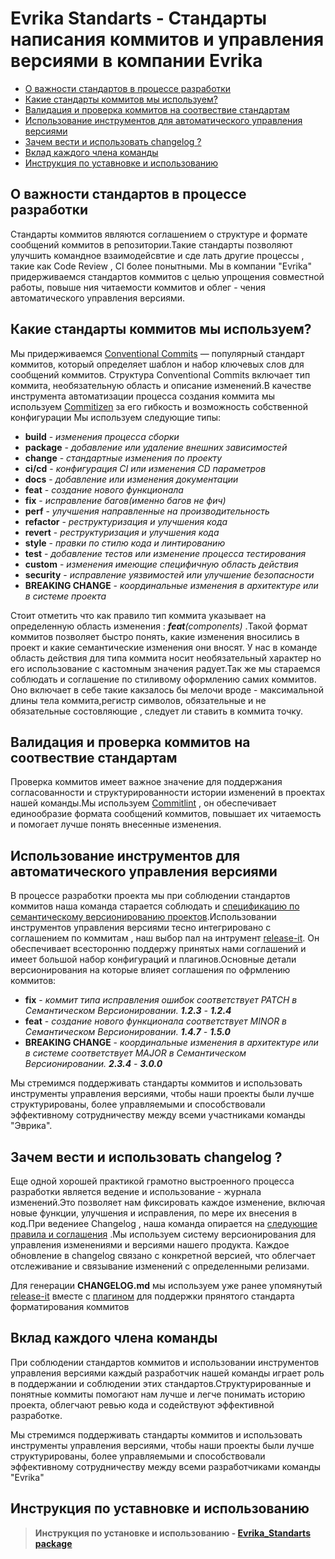 # Evrika Standarts - Стандарты написания коммитов и управления версиями в компании Evrika

* [О важности стандартов в процессе разработки](#chapter1)
* [Какие стандарты коммитов мы используем?](#chapter2)
* [Валидация и проверка коммитов на соотвествие стандартам](#chapter3)
* [Использование инструментов для автоматического управления версиями](#chapter4)
* [Зачем вести и использовать changelog ?](#chapter5) 
* [Вклад каждого члена команды](#chapter6)
* [Инструкция по уставновке и использованию](#chapter7)

## О важности стандартов в процессе разработки <a name="chapter1"></a>

Стандарты коммитов являются соглашением о структуре и формате сообщений коммитов в репозитории.Такие стандарты позволяют улучшить командное взаимодейсвтие и сде
лать другие процессы , такие как Code Review , CI более понытными. Мы в компании "Evrika" придерживаемся стандартов коммитов с целью упрощения совместной работы, повыше ния читаемости коммитов и облег - чения автоматического управления версиями.

## Какие стандарты коммитов мы используем? <a name="chapter2"></a>

Мы придерживаемся [Conventional Commits](https://www.conventionalcommits.org/ru/v1.0.0/) — популярный стандарт коммитов, который определяет шаблон и набор ключевых слов для сообщений коммитов. Структура Conventional Commits включает тип коммита, необязательную область и описание изменений.В качестве инструмента автоматизации процесса создания коммита мы используем [Commitizen](https://commitizen-tools.github.io/commitizen/) за его гибкость и возможность собственной конфигурации Мы используем следующие типы: 

+ __build__ - *изменения процесса сборки*
+ __package__ - *добавление или удаление внешних зависимостей*
+ __change__ - *стандартные изменения по проекту*
+ __ci/cd__ - *конфигурация CI или изменения CD параметров*
+ __docs__ - *добавление или изменения документации*
+ __feat__ - *создание нового функционала*
+ __fix__ - *исправление багов(именно багов не фич)*
+ __perf__ - *улучшения направленные на производительность*
+ __refactor__ - *реструктуризация и улучшения кода*
+ __revert__ - *реструктуризация и улучшения кода*
+ __style__ -  *правки по стилю кода и линтированию*
+ __test__ - *добавление тестов или изменение процесса тестирования*
+ __custom__ - *изменения имеющие специфичную область действия*
+ __security__ - *исправление уязвимостей или улучшение безопасности*
+ __BREAKING CHANGE__ - *координальные изменения в архитектуре или в системе проекта*

Стоит отметить что как правило тип коммита указывает на определенную область изменения : *__feat__(components)* .Такой формат коммитов позволяет быстро понять, какие изменения вносились в проект и какие семантические изменения они вносят. У нас в команде область действия для типа коммита носит необязательный характер но его использование с кастомным значения радует.Так же мы стараемся соблюдать и соглашение по стиливому оформлению самих коммитов. Оно включает в себе такие какзалось бы мелочи вроде - максимальной длины тела коммита,регистр символов, обязательные и не обязательные состовляющие , следует ли ставить в коммита точку.

## Валидация и проверка коммитов на соотвествие стандартам  <a name="chapter3"></a>

Проверка коммитов имеет важное значение для поддержания согласованности и структурированности истории изменений в проектах нашей команды.Мы используем [Commitlint](https://github.com/conventional-changelog/commitlint) , он обеспечивает единообразие формата сообщений коммитов, повышает их читаемость и помогает лучше понять внесенные изменения. 

## Использование инструментов для автоматического управления версиями <a name="chapter4"></a>

В процессе разработки проекта мы  при соблюдении стандартов коммитов наша команда старается соблюдать и [спецификацию по семантическому версионированию проектов](https://semver.org/lang/ru/spec/v2.0.0.html).Использовании инструментов управления версиями тесно интегрировано с соглашением по коммитам , наш выбор пал на интрумент [release-it](https://github.com/release-it/release-it/tree/main). Он обеспечивает всесторонню поддержу принятых нами соглашений и имеет большой набор конфигураций и плагинов.Основные детали версионирования на которые влияет соглашения по офрмлению коммитов:

+ __fix__ - *коммит типа исправления ошибок соответствует PATCH в Cемантическом Версионировании. __1.2.3__ - __1.2.4__* 
+ __feat__ - *создание нового функционала соответствует MINOR в Cемантическом Версионировании. __1.4.7__ - __1.5.0__*
+  __BREAKING CHANGE__ - *координальные изменения в архитектуре или в системе соответствует MAJOR в Cемантическом Версионировании. __2.3.4__ - __3.0.0__*


Мы стремимся поддерживать стандарты коммитов и использовать инструменты управления версиями, чтобы наши проекты были лучше структурированы, более управляемыми и способствовали эффективному сотрудничеству между всеми участниками команды "Эврика".

## Зачем вести и использовать changelog ? <a name="chapter5"></a>

Еще одной хорошей практикой грамотно выстроенного процесса разработки является ведение и использование - журнала изменений.Это позволяет нам фиксировать каждое изменение, включая новые функции, улучшения и исправления, по мере их внесения в код.При ведениее Changelog , наша команда опирается на [следующие правила и соглашения](https://keepachangelog.com/ru/1.1.0/) .Мы используем систему версионирования для управления изменениями и версиями нашего продукта. Каждое обновление в changelog связано с конкретной версией, что облегчает отслеживание и связывание изменений с определенными релизами.

Для генерации __CHANGELOG.md__ мы используем уже ранее упомянутый [release-it](https://github.com/release-it/release-it/tree/main) вместе с [плагином](https://github.com/release-it/conventional-changelog) для поддержки прянятого стандарта форматирования коммитов

## Вклад каждого члена команды <a name="chapter6"></a>

При соблюдении стандартов коммитов и использовании инструментов управления версиями каждый разработчик нашей команды играет роль в поддержании и соблюдении этих стандартов.Структурированные и понятные коммиты помогают нам лучше и легче понимать историю проекта, облегчают ревью кода и содействуют эффективной разработке.

Мы стремимся поддерживать стандарты коммитов и использовать инструменты управления версиями, чтобы наши проекты были лучше структурированы, более управляемыми и способствовали эффективному сотрудничеству между всеми разработчиками команды "Evrika"

## Инструкция по уставновке и использованию <a name="chapter7"></a>

>  __Инструкция по установке и использованию - [Evrika_Standarts package](./MANUAL.md)__
